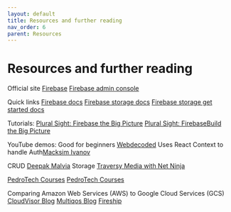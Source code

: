 ```yaml
---
layout: default
title: Resources and further reading
nav_order: 6
parent: Resources
---
```

# Resources and further reading

Official site
[Firebase](https://firebase.google.com/)
[Firebase admin console]((https://console.firebase.google.com/))

Quick links
[Firebase docs](https://firebase.google.com/docs)
[Firebase storage docs](https://firebase.google.com/docs/storage)
[Firebase storage get started docs](https://firebase.google.com/docs/storage/web/start)

Tutorials:
[Plural Sight: Firebase the Big Picture](https://app.pluralsight.com/library/courses/google-firebase-big-picture/table-of-contents)
[Plural Sight: FirebaseBuild the Big Picture](https://app.pluralsight.com/library/courses/firebase-build-big-picture/table-of-contents)

YouTube demos:
Good for beginners [Webdecoded](https://www.youtube.com/watch?v=Vv_Oi7zPPTw&t=252s)
Uses React Context to handle Auth[Macksim Ivanov](https://www.youtube.com/watch?v=unr4s3jd9qA)

CRUD [Deepak Malvia](https://www.youtube.com/watch?v=cXWDQhzC3do)
Storage [Traversy Media with Net Ninja](https://www.youtube.com/watch?v=vUe91uOx7R0&t=1696s)

[PedroTech Courses](https://www.youtube.com/watch?v=2hR-uWjBAgw&t=5349s)
[PedroTech Courses](https://github.com/machadop1407/react-firebase-course)

Comparing Amazon Web Services (AWS) to Google Cloud Services (GCS)
[CloudVisor Blog](https://cloudvisor.co/blog/aws-vs-firebase/)
[Multiqos Blog](https://multiqos.com/blogs/firebase-vs-aws-comparisons/)
[Fireship](https://www.youtube.com/watch?v=SXmYUalHyYk)
